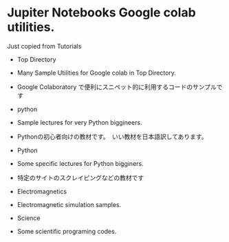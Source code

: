 # Jupiter Notebooks Google colab utilities.
Just copied from Tutorials

* Top Directory
 * Many Sample Utilities for Google colab in Top Directory.
 * Google Colaboratory で便利にスニペット的に利用するコードのサンプルです

* python
 * Sample lectures for very Python biggineers.  
 * Pythonの初心者向けの教材です。　いい教材を日本語訳してあります。
* Python
 * Some specific lectures for Python bigginers.
 * 特定のサイトのスクレイピングなどの教材です
* Electromagnetics
 * Electromagnetic simulation samples.
* Science
 * Some scientific programing codes.
